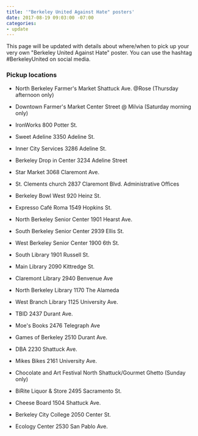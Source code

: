 ```yaml
---
title: '"Berkeley United Against Hate" posters'
date: 2017-08-19 09:03:00 -07:00
categories:
- update
---
```


This page will be updated with details about where/when to pick up your very own "Berkeley United Against Hate" poster. You can use the hashtag #BerkeleyUnited on social media.

### Pickup locations

- North Berkeley Farmer's Market
Shattuck Ave. @Rose
(Thursday afternoon only)
﻿
- Downtown Farmer's Market
Center Street @ Milvia
(Saturday morning only)

- IronWorks 800 Potter St.

- Sweet Adeline 3350 Adeline St.

- Inner City Services 3286 Adeline St.

- Berkeley Drop in Center 3234 Adeline Street

- Star Market 3068 Claremont Ave.

- St. Clements church 2837 Claremont Blvd. Administrative Offices

- Berkeley Bowl West 920 Heinz St.

- Expresso Café Roma 1549 Hopkins St.

- North Berkeley Senior Center 1901 Hearst Ave.

- South Berkeley Senior Center 2939 Ellis St.

- West Berkeley Senior Center 1900 6th St.

- South Library 1901 Russell St.

- Main Library 2090 Kittredge St.

- Claremont Library 2940 Benvenue Ave

- North Berkeley Library 1170 The Alameda

- West Branch Library 1125 University Ave.

- TBID 2437 Durant Ave.

- Moe's Books 2476 Telegraph Ave

- Games of Berkeley 2510 Durant Ave.

- DBA 2230 Shattuck Ave.

- Mikes Bikes 2161 University Ave.

- Chocolate and Art Festival  North Shattuck/Gourmet Ghetto
(Sunday only)


- BiRite Liquor & Store 2495 Sacramento St.

- Cheese Board 1504 Shattuck Ave.

- Berkeley City College 2050 Center St.

- Ecology Center 2530 San Pablo Ave.